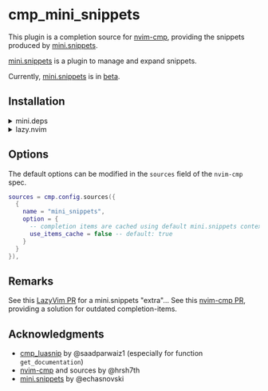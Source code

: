 # cmp_mini_snippets

This plugin is a completion source for [nvim-cmp],
providing the snippets produced by [mini.snippets].

[mini.snippets] is a plugin to manage and expand snippets.

Currently, [mini.snippets] is in [beta].

## Installation

<details>
<summary>mini.deps</summary>

```lua
local add, later = MiniDeps.add, MiniDeps.later

later(function()
  add({ -- Do read the installation section in the readme of mini.snippets!
    source = "echasnovski/mini.snippets",
    depends = { "rafamadriz/friendly-snippets" }
  })
  local snippets = require("mini.snippets")
  -- :h MiniSnippets-examples:
  snippets.setup({ snippets = { snippets.gen_loader.from_lang() }})

  add({ -- Do read the installation section in the readme of nvim-cmp!
    source = "hrsh7th/nvim-cmp",
    depends = { "abeldekat/cmp-mini-snippets" }, -- this plugin
  })
  local cmp = require("cmp")
  require'cmp'.setup({
    snippet = {
      expand = function(args) -- mini.snippets expands snippets from lsp...
        ---@diagnostic disable-next-line: undefined-global
        local insert = MiniSnippets.config.expand.insert or MiniSnippets.default_insert
        insert({ body = args.body }) -- Insert at cursor
      end,
    },
    sources = cmp.config.sources({ { name = "mini_snippets" } }),
    mapping = cmp.mapping.preset.insert(), -- more opts...
  })
end)
```

</details>

<details>
<summary>lazy.nvim</summary>

```lua
return {
  { -- Do read the installation section in the readme of mini.snippets!
    "echasnovski/mini.snippets",
    dependencies = "rafamadriz/friendly-snippets",
    event = "InsertEnter", -- don't depend on other plugins to load...
    -- :h MiniSnippets-examples:
    opts = function()
      local snippets = require("mini.snippets")
      return { snippets = { snippets.gen_loader.from_lang() }}
    end,
  },

  { -- Do read the installation section in the readme of nvim-cmp!
    "hrsh7th/nvim-cmp",
    main = "cmp",
    dependencies = { "abeldekat/cmp-mini-snippets" }, -- this plugin
    event = "InsertEnter",
    opts = function()
      local cmp = require("cmp")
      return {
        snippet = {
          expand = function(args) -- mini.snippets expands snippets from lsp...
            ---@diagnostic disable-next-line: undefined-global
            local insert = MiniSnippets.config.expand.insert or MiniSnippets.default_insert
            insert({ body = args.body }) -- Insert at cursor
          end,
        },
        sources = cmp.config.sources({ { name = "mini_snippets" } }),
        mapping = cmp.mapping.preset.insert(), -- more opts...
      }
    end,
  },
}
```

</details>

## Options

The default options can be modified in the `sources` field of the `nvim-cmp` spec.

```lua
sources = cmp.config.sources({
  {
    name = "mini_snippets",
    option = {
      -- completion items are cached using default mini.snippets context:
      use_items_cache = false -- default: true
    }
  }
}),
```

## Remarks

See this [LazyVim PR] for a mini.snippets "extra"...
See this [nvim-cmp PR], providing a solution for outdated completion-items.

## Acknowledgments

- [cmp_luasnip] by @saadparwaiz1 (especially for function `get_documentation`)
- [nvim-cmp] and sources by @hrsh7th
- [mini.snippets] by @echasnovski

[mini.snippets]: https://github.com/echasnovski/mini.snippets
[nvim-cmp]: https://github.com/hrsh7th/nvim-cmp
[cmp_luasnip]: https://github.com/saadparwaiz1/cmp_luasnip
[beta]: https://github.com/echasnovski/mini.nvim/issues/1428
[LazyVim PR]: https://github.com/LazyVim/LazyVim/pull/5274
[nvim-cmp PR]: https://github.com/hrsh7th/nvim-cmp/pull/2126
